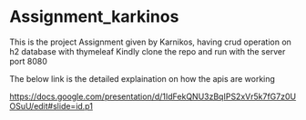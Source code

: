 # Assignment_karkinos
This is the project Assignment given by Karnikos, having crud operation on h2 database with thymeleaf
Kindly clone the repo and run with the server port 8080

The below link is the detailed explaination on how the apis are working

https://docs.google.com/presentation/d/1IdFekQNU3zBqIPS2xVr5k7fG7z0UOSuU/edit#slide=id.p1

